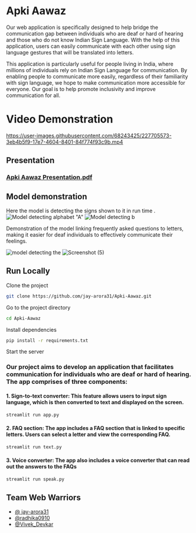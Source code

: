 # Apki Aawaz


Our web application is specifically designed to help bridge the communication gap between individuals who are deaf or hard of hearing and those who do not know Indian Sign Language. With the help of this application, users can easily communicate with each other using sign language gestures that will be translated into letters.

This application is particularly useful for people living in India, where millions of individuals rely on Indian Sign Language for communication. By enabling people to communicate more easily, regardless of their familiarity with sign language, we hope to make communication more accessible for everyone. Our goal is to help promote inclusivity and improve communication for all.

# Video Demonstration


https://user-images.githubusercontent.com/68243425/227705573-3eb4b5f9-17e7-4604-8401-84f774f93c9b.mp4


## Presentation 

### [Apki Aawaz Presentation.pdf](https://github.com/jay-arora31/Apki-Aawaz/files/11068500/Apki.Aawaz.pdf)



## Model demonstration 

Here the model is detecting the signs shown to it in run time .
![Model detecting alphabet "A"](https://user-images.githubusercontent.com/97309084/227619083-2e441f24-2f88-4a4a-97f5-b7579459a46d.png)
![Model detecting b](https://user-images.githubusercontent.com/97309084/227619558-481ca5f1-cbeb-4502-ba96-7a752d939043.png) 


Demonstration of the model linking frequently asked questions to letters, making it easier for deaf individuals to effectively communicate their feelings.


![model detecting the ](https://user-images.githubusercontent.com/97309084/227619601-217d5d66-c533-4d07-a3d8-7daf4b2b9e5e.png)
![Screenshot (5)](https://user-images.githubusercontent.com/97309084/227619676-4aae46ad-6848-4915-92e7-74dc362afcb9.png)



## Run Locally

Clone the project

``` sh
git clone https://github.com/jay-arora31/Apki-Aawaz.git
```

Go to the project directory
``` sh
cd Apki-Aawaz

```

Install dependencies

```sh
pip install -r requirements.txt
```

Start the server

### Our project aims to develop an application that facilitates communication for individuals who are deaf or hard of hearing. The app comprises of three components:


#### 1. Sign-to-text converter: This feature allows users to input sign language, which is then converted to text and displayed on the screen.
```sh
streamlit run app.py
```

#### 2. FAQ section: The app includes a FAQ section that is linked to specific letters. Users can select a letter and view the corresponding FAQ.

```sh
streamlit run text.py
```

#### 3. Voice converter: The app also includes a voice converter that can read out the answers to the FAQs
```sh
streamlit run speak.py
```




## Team Web Warriors
- [@ jay-arora31](https://github.com/jay-arora31)
- [@radhika0910](https://github.com/radhika0910)
- [@Vivek_Devkar](https://github.com/vivekdevkar123)



